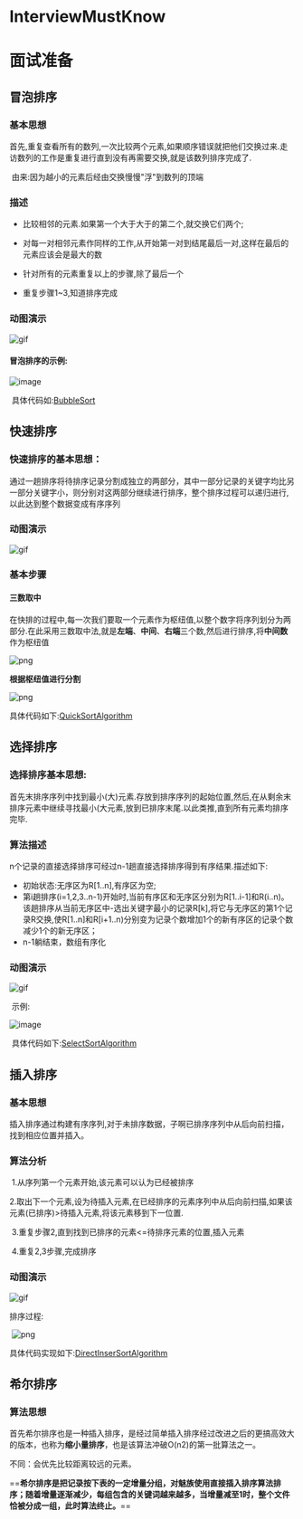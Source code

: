 # InterviewMustKnow
# 面试准备



## 冒泡排序

### 基本思想

​	首先,重复查看所有的数列,一次比较两个元素,如果顺序错误就把他们交换过来.走访数列的工作是重复进行直到没有再需要交换,就是该数列排序完成了.

​	由来:因为越小的元素后经由交换慢慢"浮"到数列的顶端​	

### 描述

- 比较相邻的元素.如果第一个大于大于的第二个,就交换它们两个;

- 对每一对相邻元素作同样的工作,从开始第一对到结尾最后一对,这样在最后的元素应该会是最大的数

- 针对所有的元素重复以上的步骤,除了最后一个

- 重复步骤1~3,知道排序完成

  

### 动图演示	

![gif](https://github.com/fightingWhite/InterviewMustKnow/blob/master/image/%E5%86%92%E6%B3%A1.gif)

#### 冒泡排序的示例:

![image](https://github.com/fightingWhite/InterviewMustKnow/blob/master/image/%E5%86%92%E6%B3%A1%E6%8E%92%E5%BA%8F.png)

​	具体代码如:[BubbleSort](https://github.com/fightingWhite/InterviewMustKnow/blob/master/src/com/algorithm/bubbleSort/BubbleSort.java)



## **快速排序**

### 快速排序的基本思想：

​     通过一趟排序将待排序记录分割成独立的两部分，其中一部分记录的关键字均比另一部分关键字小，则分别对这两部分继续进行排序，整个排序过程可以递归进行,以此达到整个数据变成有序序列

### 动图演示

![gif](https://github.com/fightingWhite/InterviewMustKnow/blob/master/image/%E5%BF%AB%E9%80%9F%E6%8E%92%E5%BA%8F.gif)

### 基本步骤

#### 	三数取中

​		在快排的过程中,每一次我们要取一个元素作为枢纽值,以整个数字将序列划分为两部分.在此采用三数取中法,就是**左端**、**中间**、**右端**三个数,然后进行排序,将**中间数**作为枢纽值

![png](https://github.com/fightingWhite/InterviewMustKnow/blob/master/image/%E5%BF%AB%E6%8E%92(a).png)

**根据枢纽值进行分割**

![png](https://github.com/fightingWhite/InterviewMustKnow/blob/master/image/%E5%BF%AB%E6%8E%92(b).png)

具体代码如下:[QuickSortAlgorithm](https://github.com/fightingWhite/InterviewMustKnow/blob/master/src/com/algorithm/recursiveAlgorithm/QuickSortAlgorithm.java)



## 选择排序

### 选择排序基本思想:

​	首先末排序序列中找到最小(大)元素.存放到排序序列的起始位置,然后,在从剩余末排序元素中继续寻找最小(大元素,放到已排序末尾.以此类推,直到所有元素均排序完毕.

### 算法描述

n个记录的直接选择排序可经过n-1趟直接选择排序得到有序结果.描述如下:

- 初始状态:无序区为R[1..n],有序区为空;
- 第i趟排序(i=1,2,3..n-1)开始时,当前有序区和无序区分别为R[1..i-1]和R(i..n)。该趟排序从当前无序区中-选出关键字最小的记录R[k],将它与无序区的第1个记录R交换,使R[1..n]和R[i+1..n)分别变为记录个数增加1个的新有序区的记录个数减少1个的新无序区；
- n-1躺结束，数组有序化

### 动图演示

![gif](https://github.com/fightingWhite/InterviewMustKnow/blob/master/image/%E9%80%89%E6%8B%A9%E6%8E%92%E5%BA%8F.gif)

​	示例:

![image](https://github.com/fightingWhite/InterviewMustKnow/blob/master/image/%E9%80%89%E6%8B%A9%E6%8E%92%E5%BA%8F.png)

​	具体代码如下:[SelectSortAlgorithm](https://github.com/fightingWhite/InterviewMustKnow/blob/master/src/com/algorithm/selectAlgorithm/SelectSortAlgorithm.java)

## 插入排序

### 基本思想

​		插入排序通过构建有序序列,对于未排序数据，子啊已排序序列中从后向前扫描，找到相应位置并插入。

### 算法分析

​	1.从序列第一个元素开始,该元素可以认为已经被排序

​	2.取出下一个元素,设为待插入元素,在已经排序的元素序列中从后向前扫描,如果该元素(已排序)>待插入元素,将该元素移到下一位置.

​	3.重复步骤2,直到找到已排序的元素<=待排序元素的位置,插入元素

​	4.重复2,3步骤,完成排序

### 动图演示

![gif](https://github.com/fightingWhite/InterviewMustKnow/blob/master/image/%E6%8F%92%E5%85%A5%E6%8E%92%E5%BA%8F.gif)

排序过程:

​	![png](https://github.com/fightingWhite/InterviewMustKnow/blob/master/image/%E7%9B%B4%E6%8E%A5%E6%8F%92%E5%85%A5%E6%8E%92%E5%BA%8F.png)

具体代码实现如下:[DirectInserSortAlgorithm ](https://github.com/fightingWhite/InterviewMustKnow/blob/master/src/com/algorithm/directInserSortAlgorithm/DirectInserSortAlgorithm.java)

## 希尔排序

### 算法思想

首先希尔排序也是一种插入排序，是经过简单插入排序经过改进之后的更搞高效大的版本，也称为**缩小量排序**，也是该算法冲破O(n2)的第一批算法之一。

不同：会优先比较距离较远的元素。

==**希尔排序是把记录按下表的一定增量分组，对魅族使用直接插入排序算法排序；随着增量逐渐减少，每组包含的关键词越来越多，当增量减至1时，整个文件恰被分成一组，此时算法终止。**==







